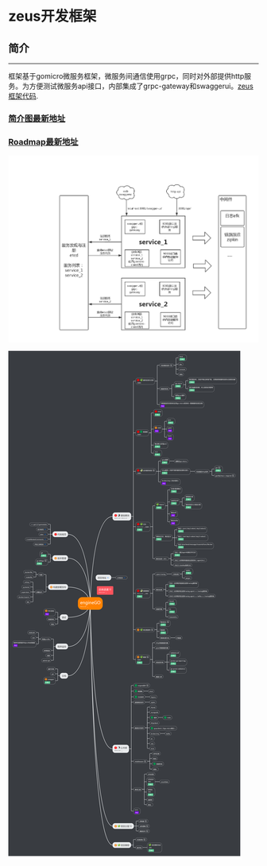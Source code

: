 # zeus开发框架

## 简介
---

框架基于gomicro微服务框架，微服务间通信使用grpc，同时对外部提供http服务。为方便测试微服务api接口，内部集成了grpc-gateway和swaggerui。[zeus框架代码](https://github.com/mmqbaba/zeus).

### [简介图最新地址](https://www.processon.com/view/link/5dd500f2e4b050ff66a0d3c9)

### [Roadmap最新地址](https://www.processon.com/view/link/5dea5878e4b0dba261508680)

![avatar](./enginego.jpg)

![avatar](./roadmap.jpg)
